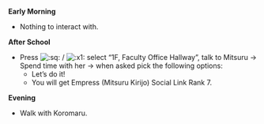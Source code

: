 **Early Morning**

- Nothing to interact with.

**After School**

- Press ![:sq:](/assets/square.png) / ![:x1:](/assets/x1.png) select “1F, Faculty Office Hallway”, talk to Mitsuru -> Spend time with her -> when asked pick the following options:
  - Let’s do it!
  - You will get Empress (Mitsuru Kirijo) Social Link Rank 7.

**Evening**

- Walk with Koromaru.
